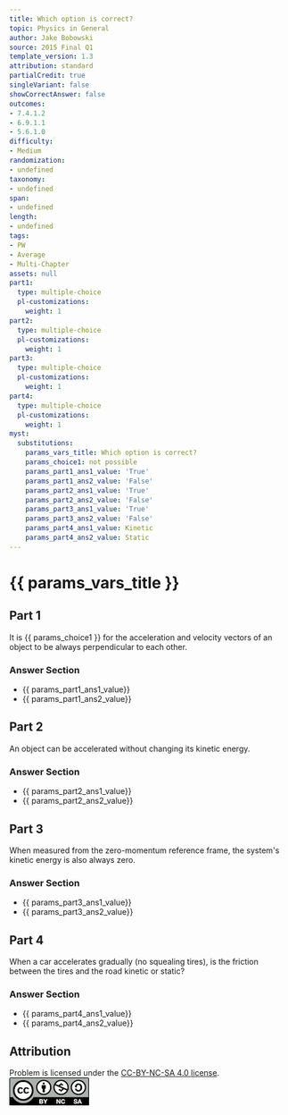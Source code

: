 ```yaml
---
title: Which option is correct?
topic: Physics in General
author: Jake Bobowski
source: 2015 Final Q1
template_version: 1.3
attribution: standard
partialCredit: true
singleVariant: false
showCorrectAnswer: false
outcomes:
- 7.4.1.2
- 6.9.1.1
- 5.6.1.0
difficulty:
- Medium
randomization:
- undefined
taxonomy:
- undefined
span:
- undefined
length:
- undefined
tags:
- PW
- Average
- Multi-Chapter
assets: null
part1:
  type: multiple-choice
  pl-customizations:
    weight: 1
part2:
  type: multiple-choice
  pl-customizations:
    weight: 1
part3:
  type: multiple-choice
  pl-customizations:
    weight: 1
part4:
  type: multiple-choice
  pl-customizations:
    weight: 1
myst:
  substitutions:
    params_vars_title: Which option is correct?
    params_choice1: not possible
    params_part1_ans1_value: 'True'
    params_part1_ans2_value: 'False'
    params_part2_ans1_value: 'True'
    params_part2_ans2_value: 'False'
    params_part3_ans1_value: 'True'
    params_part3_ans2_value: 'False'
    params_part4_ans1_value: Kinetic
    params_part4_ans2_value: Static
---
```

# {{ params_vars_title }}

## Part 1

It is {{ params_choice1 }} for the acceleration and velocity vectors of an object to be always perpendicular to each other.

### Answer Section

- {{ params_part1_ans1_value}}
- {{ params_part1_ans2_value}}

## Part 2

An object can be accelerated without changing its kinetic energy.

### Answer Section

- {{ params_part2_ans1_value}}
- {{ params_part2_ans2_value}}

## Part 3

When measured from the zero-momentum reference frame, the system's kinetic energy is also always zero.

### Answer Section

- {{ params_part3_ans1_value}}
- {{ params_part3_ans2_value}}

## Part 4

When a car accelerates gradually (no squealing tires), is the friction between the tires and the road kinetic or static?

### Answer Section

- {{ params_part4_ans1_value}}
- {{ params_part4_ans2_value}}

## Attribution

Problem is licensed under the [CC-BY-NC-SA 4.0 license](https://creativecommons.org/licenses/by-nc-sa/4.0/).<br> ![The Creative Commons 4.0 license requiring attribution-BY, non-commercial-NC, and share-alike-SA license.](https://raw.githubusercontent.com/firasm/bits/master/by-nc-sa.png)